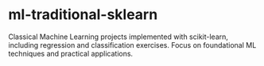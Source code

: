 # ml-traditional-sklearn
Classical Machine Learning projects implemented with scikit-learn, including regression and classification exercises. Focus on foundational ML techniques and practical applications.
